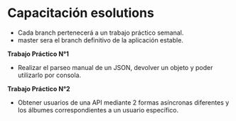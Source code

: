# Capacitación esolutions<br>
- Cada branch pertenecerá a un trabajo práctico semanal.<br>
- master sera el branch definitivo de la aplicación estable.

<b>Trabajo Práctico N°1</b><br>
- Realizar el parseo manual de un JSON, devolver un objeto y poder utilizarlo por consola.

<b>Trabajo Práctico N°2</b><br>
- Obtener usuarios de una API mediante 2 formas asíncronas diferentes y los álbumes correspondientes a un usuario específico.
